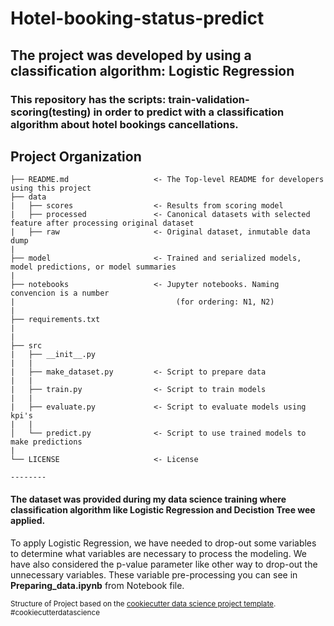 # Hotel-booking-status-predict
## The project was developed by using a classification algorithm: Logistic Regression
### This repository has the scripts: train-validation-scoring(testing) in order to predict with a classification algorithm about hotel bookings cancellations. 


Project Organization
----------------------


    ├── README.md                   <- The Top-level README for developers using this project
    ├── data
    |   ├── scores                  <- Results from scoring model
    |   ├── processed               <- Canonical datasets with selected feature after processing original dataset
    |   ├── raw                     <- Original dataset, inmutable data dump
    |
    ├── model                       <- Trained and serialized models, model predictions, or model summaries
    |
    ├── notebooks                   <- Jupyter notebooks. Naming convencion is a number 
    |                                    (for ordering: N1, N2)
    |
    ├── requirements.txt
    |
    |
    ├── src
    |   ├── __init__.py
    |   |
    |   ├── make_dataset.py         <- Script to prepare data
    |   |
    |   ├── train.py                <- Script to train models
    |   |
    |   ├── evaluate.py             <- Script to evaluate models using kpi's
    |   |
    │   └── predict.py              <- Script to use trained models to make predictions
    |
    └── LICENSE                     <- License
    
    --------

#### The dataset was provided during my data science training where classification algorithm like Logistic Regression and Decistion Tree wee applied.

To apply Logistic Regression, we have needed to drop-out some variables to determine what variables are necessary to process the modeling. We have also considered the p-value parameter like other way to drop-out the unnecessary variables. These variable pre-processing you can see in **Preparing_data.ipynb** from Notebook file.

<p><small>Structure of Project based on the <a target="_blank" href="https://drivendata.github.io/cookiecutter-data-science/">cookiecutter data science project template</a>. #cookiecutterdatascience</small></p>
